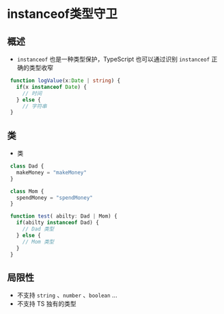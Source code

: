 # instanceof类型守卫

## 概述

+ `instanceof` 也是一种类型保护，TypeScript 也可以通过识别 `instanceof` 正确的类型收窄

 ```ts
  function logValue(x:Date | string) {
    if(x instanceof Date) {
      // 时间
    } else {
      // 字符串
  }
  ```

## 类

+ 类

 ```ts
  class Dad {
    makeMoney = "makeMoney"
  }

  class Mom {
    spendMoney = "spendMoney"
  }

  function test( abilty: Dad | Mom) {
    if(abilty instanceof Dad) {
      // Dad 类型
    } else {
      // Mom 类型
    }
  }
  ```

## 局限性

+ 不支持 `string` 、`number` 、`boolean` ...
+ 不支持 TS 独有的类型
